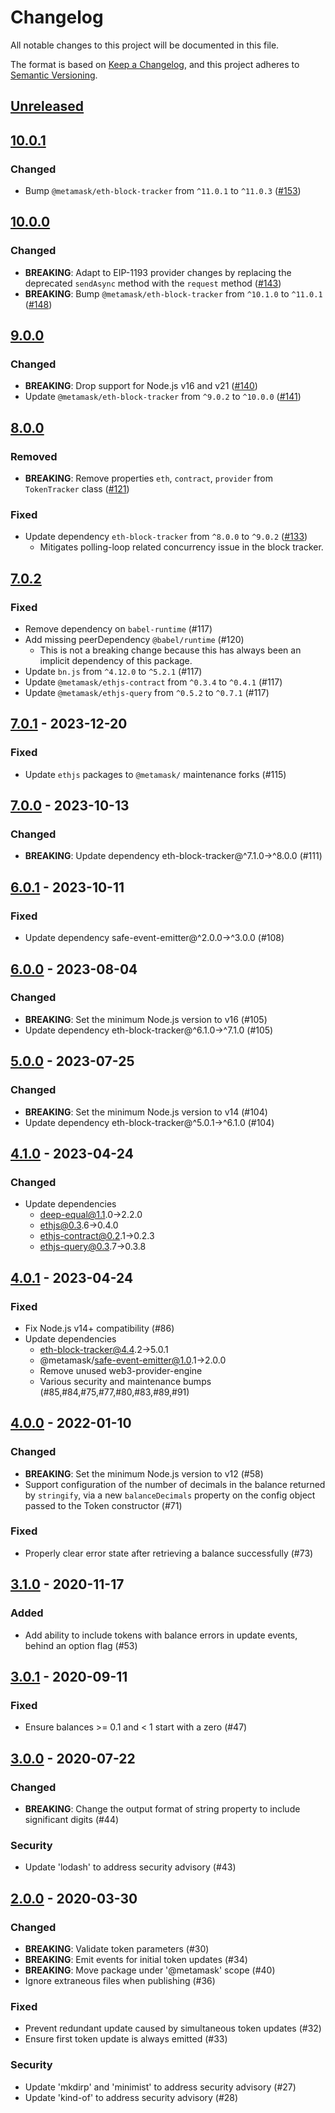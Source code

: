 # Changelog

All notable changes to this project will be documented in this file.

The format is based on [Keep a Changelog](https://keepachangelog.com/en/1.0.0/),
and this project adheres to [Semantic Versioning](https://semver.org/spec/v2.0.0.html).

## [Unreleased]

## [10.0.1]

### Changed

- Bump `@metamask/eth-block-tracker` from `^11.0.1` to `^11.0.3` ([#153](https://github.com/MetaMask/eth-token-tracker/pull/153))

## [10.0.0]

### Changed

- **BREAKING**: Adapt to EIP-1193 provider changes by replacing the deprecated `sendAsync` method with the `request` method ([#143](https://github.com/MetaMask/eth-token-tracker/pull/143))
- **BREAKING**: Bump `@metamask/eth-block-tracker` from `^10.1.0` to `^11.0.1` ([#148](https://github.com/MetaMask/eth-token-tracker/pull/148))

## [9.0.0]

### Changed

- **BREAKING**: Drop support for Node.js v16 and v21 ([#140](https://github.com/MetaMask/eth-token-tracker/pull/140))
- Update `@metamask/eth-block-tracker` from `^9.0.2` to `^10.0.0` ([#141](https://github.com/MetaMask/eth-token-tracker/pull/141))

## [8.0.0]

### Removed

- **BREAKING**: Remove properties `eth`, `contract`, `provider` from `TokenTracker` class ([#121](https://github.com/MetaMask/eth-token-tracker/pull/121))

### Fixed

- Update dependency `eth-block-tracker` from `^8.0.0` to `^9.0.2` ([#133](https://github.com/MetaMask/eth-token-tracker/pull/133))
  - Mitigates polling-loop related concurrency issue in the block tracker.

## [7.0.2]

### Fixed

- Remove dependency on `babel-runtime` (#117)
- Add missing peerDependency `@babel/runtime` (#120)
  - This is not a breaking change because this has always been an implicit dependency of this package.
- Update `bn.js` from `^4.12.0` to `^5.2.1` (#117)
- Update `@metamask/ethjs-contract` from `^0.3.4` to `^0.4.1` (#117)
- Update `@metamask/ethjs-query` from `^0.5.2` to `^0.7.1` (#117)

## [7.0.1] - 2023-12-20

### Fixed

- Update `ethjs` packages to `@metamask/` maintenance forks (#115)

## [7.0.0] - 2023-10-13

### Changed

- **BREAKING**: Update dependency eth-block-tracker@^7.1.0->^8.0.0 (#111)

## [6.0.1] - 2023-10-11

### Fixed

- Update dependency safe-event-emitter@^2.0.0->^3.0.0 (#108)

## [6.0.0] - 2023-08-04

### Changed

- **BREAKING**: Set the minimum Node.js version to v16 (#105)
- Update dependency eth-block-tracker@^6.1.0->^7.1.0 (#105)

## [5.0.0] - 2023-07-25

### Changed

- **BREAKING**: Set the minimum Node.js version to v14 (#104)
- Update dependency eth-block-tracker@^5.0.1->^6.1.0 (#104)

## [4.1.0] - 2023-04-24

### Changed

- Update dependencies
  - deep-equal@1.1.0->2.2.0
  - ethjs@0.3.6->0.4.0
  - ethjs-contract@0.2.1->0.2.3
  - ethjs-query@0.3.7->0.3.8

## [4.0.1] - 2023-04-24

### Fixed

- Fix Node.js v14+ compatibility (#86)
- Update dependencies
  - eth-block-tracker@4.4.2->5.0.1
  - @metamask/safe-event-emitter@1.0.1->2.0.0
  - Remove unused web3-provider-engine
  - Various security and maintenance bumps (#85,#84,#75,#77,#80,#83,#89,#91)

## [4.0.0] - 2022-01-10

### Changed

- **BREAKING**: Set the minimum Node.js version to v12 (#58)
- Support configuration of the number of decimals in the balance returned by `stringify`, via a new `balanceDecimals` property on the config object passed to the Token constructor (#71)

### Fixed

- Properly clear error state after retrieving a balance successfully (#73)

## [3.1.0] - 2020-11-17

### Added

- Add ability to include tokens with balance errors in update events, behind an option flag (#53)

## [3.0.1] - 2020-09-11

### Fixed

- Ensure balances >= 0.1 and < 1 start with a zero (#47)

## [3.0.0] - 2020-07-22

### Changed

- **BREAKING**: Change the output format of string property to include significant digits (#44)

### Security

- Update 'lodash' to address security advisory (#43)

## [2.0.0] - 2020-03-30

### Changed

- **BREAKING**: Validate token parameters (#30)
- **BREAKING**: Emit events for initial token updates (#34)
- **BREAKING**: Move package under '@metamask' scope (#40)
- Ignore extraneous files when publishing (#36)

### Fixed

- Prevent redundant update caused by simultaneous token updates (#32)
- Ensure first token update is always emitted (#33)

### Security

- Update 'mkdirp' and 'minimist' to address security advisory (#27)
- Update 'kind-of' to address security advisory (#28)

[Unreleased]: https://github.com/MetaMask/eth-token-tracker/compare/v10.0.1...HEAD
[10.0.1]: https://github.com/MetaMask/eth-token-tracker/compare/v10.0.0...v10.0.1
[10.0.0]: https://github.com/MetaMask/eth-token-tracker/compare/v9.0.0...v10.0.0
[9.0.0]: https://github.com/MetaMask/eth-token-tracker/compare/v8.0.0...v9.0.0
[8.0.0]: https://github.com/MetaMask/eth-token-tracker/compare/v7.0.2...v8.0.0
[7.0.2]: https://github.com/MetaMask/eth-token-tracker/compare/v7.0.1...v7.0.2
[7.0.1]: https://github.com/MetaMask/eth-token-tracker/compare/v7.0.0...v7.0.1
[7.0.0]: https://github.com/MetaMask/eth-token-tracker/compare/v6.0.1...v7.0.0
[6.0.1]: https://github.com/MetaMask/eth-token-tracker/compare/v6.0.0...v6.0.1
[6.0.0]: https://github.com/MetaMask/eth-token-tracker/compare/v5.0.0...v6.0.0
[5.0.0]: https://github.com/MetaMask/eth-token-tracker/compare/v4.1.0...v5.0.0
[4.1.0]: https://github.com/MetaMask/eth-token-tracker/compare/v4.0.1...v4.1.0
[4.0.1]: https://github.com/MetaMask/eth-token-tracker/compare/v4.0.0...v4.0.1
[4.0.0]: https://github.com/MetaMask/eth-token-tracker/compare/v3.1.0...v4.0.0
[3.1.0]: https://github.com/MetaMask/eth-token-tracker/compare/v3.0.1...v3.1.0
[3.0.1]: https://github.com/MetaMask/eth-token-tracker/compare/v3.0.0...v3.0.1
[3.0.0]: https://github.com/MetaMask/eth-token-tracker/compare/v2.0.0...v3.0.0
[2.0.0]: https://github.com/MetaMask/eth-token-tracker/releases/tag/v2.0.0
